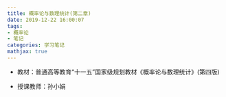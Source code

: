 ```yaml
---
title: 概率论与数理统计(第二章)
date: 2019-12-22 16:00:07
tags: 
- 概率论
- 笔记
categories: 学习笔记
mathjax: true
---
```


- 教材：普通高等教育“十一五”国家级规划教材《概率论与数理统计》(第四版)

- 授课教师：孙小娟

<!--more-->

